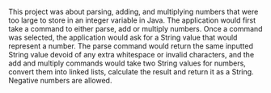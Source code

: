 This project was about parsing, adding, and multiplying numbers that were too large to store in an integer variable in Java. The application would first take a command to either parse, add or multiply numbers. Once a command was selected, the application would ask for a String value that would represent a number. The parse command would return the same inputted String value devoid of any extra whitespace or invalid characters, and the add and multiply commands would take two String values for numbers, convert them into linked lists, calculate the result and return it as a String. Negative numbers are allowed. 
